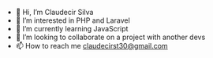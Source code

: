 - 👋 Hi, I’m Claudecir Silva
- 👀 I’m interested in PHP and Laravel
- 🌱 I’m currently learning JavaScript
- 💞️ I’m looking to collaborate on a project with another devs 
- 📫 How to reach me claudecirst30@gmail.com 

<!---
Claus30/Claus30 is a ✨ special ✨ repository because its `README.md` (this file) appears on your GitHub profile.
You can click the Preview link to take a look at your changes.
--->
